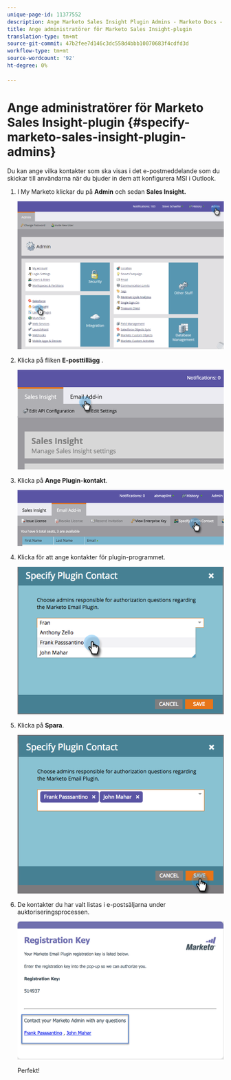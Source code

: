 ```yaml
---
unique-page-id: 11377552
description: Ange Marketo Sales Insight Plugin Admins - Marketo Docs - Produktdokumentation
title: Ange administratörer för Marketo Sales Insight-plugin
translation-type: tm+mt
source-git-commit: 47b2fee7d146c3dc558d4bbb10070683f4cdfd3d
workflow-type: tm+mt
source-wordcount: '92'
ht-degree: 0%

---
```



# Ange administratörer för Marketo Sales Insight-plugin {#specify-marketo-sales-insight-plugin-admins}

Du kan ange vilka kontakter som ska visas i det e-postmeddelande som du skickar till användarna när du bjuder in dem att konfigurera MSI i Outlook.

1. I My Marketo klickar du på **Admin** och sedan **Sales Insight.**

   ![](assets/image2016-7-25-14-3a12-3a59.png)

1. Klicka på fliken **E-posttillägg** .

   ![](assets/image2016-7-25-14-3a2-3a53.png)

1. Klicka på **Ange Plugin-kontakt**.

   ![](assets/image2016-7-25-14-3a7-3a27.png)

1. Klicka för att ange kontakter för plugin-programmet.

   ![](assets/image2016-8-25-11-3a21-3a38.png)

1. Klicka på **Spara**.

   ![](assets/image2016-8-25-11-3a17-3a7.png)

1. De kontakter du har valt listas i e-postsäljarna under auktoriseringsprocessen.

   ![](assets/image2016-8-25-11-3a33-3a33.png)

   Perfekt!

